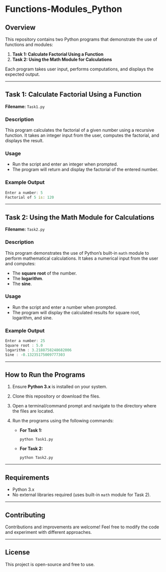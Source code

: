 # Functions-Modules_Python



## Overview
This repository contains two Python programs that demonstrate the use of functions and modules:

1. **Task 1: Calculate Factorial Using a Function**
2. **Task 2: Using the Math Module for Calculations**

Each program takes user input, performs computations, and displays the expected output.

---

## Task 1: Calculate Factorial Using a Function
**Filename:** `Task1.py`

### Description
This program calculates the factorial of a given number using a recursive function. It takes an integer input from the user, computes the factorial, and displays the result.

### Usage
- Run the script and enter an integer when prompted.
- The program will return and display the factorial of the entered number.

### Example Output
```d
Enter a number: 5
Factorial of 5 is: 120
```

---

## Task 2: Using the Math Module for Calculations
**Filename:** `Task2.py`

### Description
This program demonstrates the use of Python’s built-in `math` module to perform mathematical calculations. It takes a numerical input from the user and computes:
- The **square root** of the number.
- The **logarithm**.
- The **sine**.

### Usage
- Run the script and enter a number when prompted.
- The program will display the calculated results for square root, logarithm, and sine.

### Example Output
```d
Enter a number: 25
Square root : 5.0
logarithm : 3.2188758248682006
Sine : -0.13235175009777303
```

---

## How to Run the Programs
1. Ensure **Python 3.x** is installed on your system.
2. Clone this repository or download the files.
3. Open a terminal/command prompt and navigate to the directory where the files are located.
4. Run the programs using the following commands:

   - **For Task 1:**
     ```
     python Task1.py
     ```
   - **For Task 2:**
     ```
     python Task2.py
     ```

---

## Requirements
- Python 3.x
- No external libraries required (uses built-in `math` module for Task 2).

---

## Contributing
Contributions and improvements are welcome! Feel free to modify the code and experiment with different approaches.

---

## License
This project is open-source and free to use.


